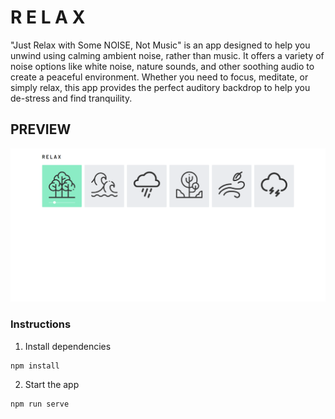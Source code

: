 # R E L A X 

"Just Relax with Some NOISE, Not Music" is an app designed to help you unwind using calming ambient noise, rather than music. It offers a variety of noise options like white noise, nature sounds, and other soothing audio to create a peaceful environment. Whether you need to focus, meditate, or simply relax, this app provides the perfect auditory backdrop to help you de-stress and find tranquility.

## PREVIEW 

![alt text](https://github.com/black/Relax/blob/master/preview.png)

### Instructions

1. Install dependencies
```
npm install
```

2. Start the app
```
npm run serve
```
